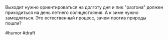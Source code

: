 Выходит нужно ориентироваться на долготу дня и пик "разгона" должен приходиться на день летнего солнцестояния. А к зиме нужно замедляться. Это естественный процесс, зачем против природы пошли?

#humor #draft